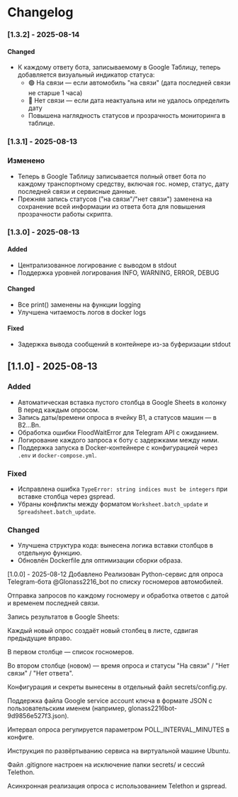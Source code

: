 # Changelog

### [1.3.2] - 2025-08-14
#### Changed
- К каждому ответу бота, записываемому в Google Таблицу, теперь добавляется визуальный индикатор статуса:
    - 🟢 На связи — если автомобиль "на связи" (дата последней связи не старше 1 часа)
    - 🔴 Нет связи — если дата неактуальна или не удалось определить дату
    - Повышена наглядность статусов и прозрачность мониторинга в таблице.

### [1.3.1] - 2025-08-13
### Изменено
- Теперь в Google Таблицу записывается полный ответ бота по каждому транспортному средству, включая гос. номер, статус, дату последней связи и сервисные данные.
- Прежняя запись статусов ("на связи"/"нет связи") заменена на сохранение всей информации из ответа бота для повышения прозрачности работы скрипта.

### [1.3.0] - 2025-08-13
#### Added
- Централизованное логирование с выводом в stdout
- Поддержка уровней логирования INFO, WARNING, ERROR, DEBUG
#### Changed
- Все print() заменены на функции logging
- Улучшена читаемость логов в docker logs
#### Fixed
- Задержка вывода сообщений в контейнере из-за буферизации stdout


## [1.1.0] - 2025-08-13
### Added
- Автоматическая вставка пустого столбца в Google Sheets в колонку B перед каждым опросом.
- Запись даты/времени опроса в ячейку B1, а статусов машин — в B2...Bn.
- Обработка ошибки FloodWaitError для Telegram API с ожиданием.
- Логирование каждого запроса к боту с задержками между ними.
- Поддержка запуска в Docker-контейнере с конфигурацией через `.env` и `docker-compose.yml`.

### Fixed
- Исправлена ошибка `TypeError: string indices must be integers` при вставке столбца через gspread.
- Убраны конфликты между форматом `Worksheet.batch_update` и `Spreadsheet.batch_update`.

### Changed
- Улучшена структура кода: вынесена логика вставки столбцов в отдельную функцию.
- Обновлён Dockerfile для оптимизации сборки образа.


[1.0.0] - 2025-08-12
Добавлено
Реализован Python-сервис для опроса Telegram-бота @Glonass2216_bot по списку госномеров автомобилей.

Отправка запросов по каждому госномеру и обработка ответов с датой и временем последней связи.

Запись результатов в Google Sheets:

Каждый новый опрос создаёт новый столбец в листе, сдвигая предыдущие вправо.

В первом столбце — список госномеров.

Во втором столбце (новом) — время опроса и статусы "На связи" / "Нет связи" / "Нет ответа".

Конфигурация и секреты вынесены в отдельный файл secrets/config.py.

Поддержка файла Google service account ключа в формате JSON с пользовательским именем (например, glonass2216bot-9d9856e527f3.json).

Интервал опроса регулируется параметром POLL_INTERVAL_MINUTES в конфиге.

Инструкция по развёртыванию сервиса на виртуальной машине Ubuntu.

Файл .gitignore настроен на исключение папки secrets/ и сессий Telethon.

Асинхронная реализация опроса с использованием Telethon и gspread.

